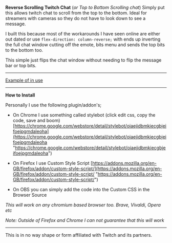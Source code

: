  **Reverse Scrolling Twitch Chat** (*or Top to Bottom Scrolling chat*)
Simply put this allows twitch chat to scroll from the top to the bottom. Ideal for streamers with cameras so they do not have to look down to see a message.

I built this because most of the workarounds I have seen online are either out dated or use `flex-direction: column-reverse;` with ends up inverting the full chat window cutting off the emote, bits menu and sends the top bits to the bottom too.

This simple just flips the chat window without needing to flip the message bar or top bits.

---
[Example of in use](https://i.imgur.com/lwj3EWc.gif)


---
**How to Install**

Personally I use the following plugin/addon's;

- On Chrome I use something called stylebot (click edit css, copy the code, save and boom) [https://chrome.google.com/webstore/detail/stylebot/oiaejidbmkiecgbjeifoejpgmdaleoha](https://chrome.google.com/webstore/detail/stylebot/oiaejidbmkiecgbjeifoejpgmdaleoha "https://chrome.google.com/webstore/detail/stylebot/oiaejidbmkiecgbjeifoejpgmdaleoha")

- On Firefox I use Custom Style Script [https://addons.mozilla.org/en-GB/firefox/addon/custom-style-script/](https://addons.mozilla.org/en-GB/firefox/addon/custom-style-script/ "https://addons.mozilla.org/en-GB/firefox/addon/custom-style-script/")

- On OBS you can simply add the code into the Custom CSS in the Browser Source

*This will work on any chromium based browser too. Brave, Vivaldi, Opera etc*

*Note:  Outside of Firefox and Chrome I can not guarantee that this will work*

---
This is in no way shape or form affiliated with Twitch and its partners. 
